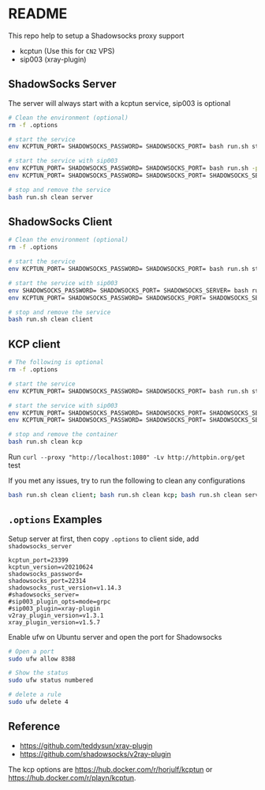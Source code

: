 # README

This repo help to setup a Shadowsocks proxy support

- kcptun (Use this for `CN2` VPS)
- sip003 (xray-plugin)

## ShadowSocks Server

The server will always start with a kcptun service, sip003 is optional

```bash
# Clean the environment (optional)
rm -f .options

# start the service
env KCPTUN_PORT= SHADOWSOCKS_PASSWORD= SHADOWSOCKS_PORT= bash run.sh start server

# start the service with sip003
env KCPTUN_PORT= SHADOWSOCKS_PASSWORD= SHADOWSOCKS_PORT= bash run.sh -p xray-plugin -m "mode=grpc" start server
env KCPTUN_PORT= SHADOWSOCKS_PASSWORD= SHADOWSOCKS_PORT= SHADOWSOCKS_SERVER= SIP003_PLUGIN=xray-plugin SIP003_PLUGIN_OPTS=mode=grpc bash run.sh start server

# stop and remove the service
bash run.sh clean server
```

## ShadowSocks Client

```bash
# Clean the environment (optional)
rm -f .options

# start the service
env KCPTUN_PORT= SHADOWSOCKS_PASSWORD= SHADOWSOCKS_PORT= bash run.sh start client

# start the service with sip003
env SHADOWSOCKS_PASSWORD= SHADOWSOCKS_PORT= SHADOWSOCKS_SERVER= bash run.sh -p xray-plugin -m "mode=grpc" start client
env KCPTUN_PORT= SHADOWSOCKS_PASSWORD= SHADOWSOCKS_PORT= SHADOWSOCKS_SERVER= SIP003_PLUGIN= SIP003_PLUGIN_OPTS= bash run.sh start client

# stop and remove the service
bash run.sh clean client
```

## KCP client

```bash
# The following is optional
rm -f .options

# start the service
env KCPTUN_PORT= SHADOWSOCKS_PASSWORD= SHADOWSOCKS_PORT= bash run.sh start client

# start the service with sip003
env KCPTUN_PORT= SHADOWSOCKS_PASSWORD= SHADOWSOCKS_PORT= SHADOWSOCKS_SERVER= bash run.sh -p xray-plugin -m "mode=grpc" start kcp
env KCPTUN_PORT= SHADOWSOCKS_PASSWORD= SHADOWSOCKS_PORT= SHADOWSOCKS_SERVER= SIP003_PLUGIN= SIP003_PLUGIN_OPTS= bash run.sh start kcp

# stop and remove the container
bash run.sh clean kcp
```

Run `curl --proxy "http://localhost:1080" -Lv http://httpbin.org/get` test

If you met any issues, try to run the following to clean any configurations

```bash
bash run.sh clean client; bash run.sh clean kcp; bash run.sh clean server
```

## `.options` Examples

Setup server at first, then copy `.options` to client side, add `shadowsocks_server`

```text
kcptun_port=23399
kcptun_version=v20210624
shadowsocks_password=
shadowsocks_port=22314
shadowsocks_rust_version=v1.14.3
#shadowsocks_server=
#sip003_plugin_opts=mode=grpc
#sip003_plugin=xray-plugin
v2ray_plugin_version=v1.3.1
xray_plugin_version=v1.5.7
```

Enable ufw on Ubuntu server and open the port for Shadowsocks

```bash
# Open a port
sudo ufw allow 8388

# Show the status
sudo ufw status numbered

# delete a rule
sudo ufw delete 4
```

## Reference

- <https://github.com/teddysun/xray-plugin>
- <https://github.com/shadowsocks/v2ray-plugin>

The kcp options are <https://hub.docker.com/r/horjulf/kcptun> or <https://hub.docker.com/r/playn/kcptun>.
